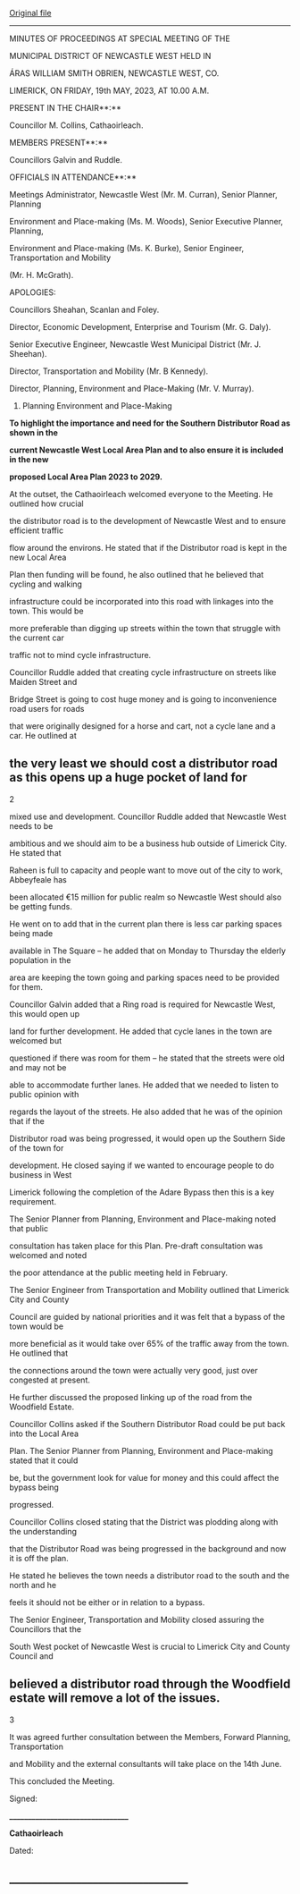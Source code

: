 [Original file](https://www.limerick.ie/sites/default/files/media/documents/2023-06/01-b-Minutes-Special-Meeting-of-the-Municipal-District-of-Newcastle-West-19th-May-2023.pdf)

---
MINUTES OF PROCEEDINGS AT SPECIAL MEETING OF THE

MUNICIPAL DISTRICT OF NEWCASTLE WEST HELD IN

ÁRAS WILLIAM SMITH OBRIEN, NEWCASTLE WEST, CO.

LIMERICK, ON FRIDAY, 19th MAY, 2023, AT 10.00 A.M.

PRESENT IN THE CHAIR**:**

Councillor M. Collins, Cathaoirleach.

MEMBERS PRESENT**:**

Councillors Galvin and Ruddle.

OFFICIALS IN ATTENDANCE**:**

Meetings Administrator, Newcastle West (Mr. M. Curran), Senior Planner, Planning

Environment and Place-making (Ms. M. Woods), Senior Executive Planner, Planning,

Environment and Place-making (Ms. K. Burke), Senior Engineer, Transportation and Mobility

(Mr. H. McGrath).

APOLOGIES:

Councillors Sheahan, Scanlan and Foley.

Director, Economic Development, Enterprise and Tourism (Mr. G. Daly).

Senior Executive Engineer, Newcastle West Municipal District (Mr. J. Sheehan).

Director, Transportation and Mobility (Mr. B Kennedy).

Director, Planning, Environment and Place-Making (Mr. V. Murray).

1. Planning Environment and Place-Making

**To highlight the importance and need for the Southern Distributor Road as shown in the**

**current Newcastle West Local Area Plan and to also ensure it is included in the new**

**proposed Local Area Plan 2023 to 2029.**

At the outset, the Cathaoirleach welcomed everyone to the Meeting. He outlined how crucial

the distributor road is to the development of Newcastle West and to ensure efficient traffic

flow around the environs. He stated that if the Distributor road is kept in the new Local Area

Plan then funding will be found, he also outlined that he believed that cycling and walking

infrastructure could be incorporated into this road with linkages into the town. This would be

more preferable than digging up streets within the town that struggle with the current car

traffic not to mind cycle infrastructure.

Councillor Ruddle added that creating cycle infrastructure on streets like Maiden Street and

Bridge Street is going to cost huge money and is going to inconvenience road users for roads

that were originally designed for a horse and cart, not a cycle lane and a car. He outlined at

the very least we should cost a distributor road as this opens up a huge pocket of land for
---
2

mixed use and development. Councillor Ruddle added that Newcastle West needs to be

ambitious and we should aim to be a business hub outside of Limerick City. He stated that

Raheen is full to capacity and people want to move out of the city to work, Abbeyfeale has

been allocated €15 million for public realm so Newcastle West should also be getting funds.

He went on to add that in the current plan there is less car parking spaces being made

available in The Square – he added that on Monday to Thursday the elderly population in the

area are keeping the town going and parking spaces need to be provided for them.

Councillor Galvin added that a Ring road is required for Newcastle West, this would open up

land for further development. He added that cycle lanes in the town are welcomed but

questioned if there was room for them – he stated that the streets were old and may not be

able to accommodate further lanes. He added that we needed to listen to public opinion with

regards the layout of the streets. He also added that he was of the opinion that if the

Distributor road was being progressed, it would open up the Southern Side of the town for

development. He closed saying if we wanted to encourage people to do business in West

Limerick following the completion of the Adare Bypass then this is a key requirement.

The Senior Planner from Planning, Environment and Place-making noted that public

consultation has taken place for this Plan. Pre-draft consultation was welcomed and noted

the poor attendance at the public meeting held in February.

The Senior Engineer from Transportation and Mobility outlined that Limerick City and County

Council are guided by national priorities and it was felt that a bypass of the town would be

more beneficial as it would take over 65% of the traffic away from the town. He outlined that

the connections around the town were actually very good, just over congested at present.

He further discussed the proposed linking up of the road from the Woodfield Estate.

Councillor Collins asked if the Southern Distributor Road could be put back into the Local Area

Plan. The Senior Planner from Planning, Environment and Place-making stated that it could

be, but the government look for value for money and this could affect the bypass being

progressed.

Councillor Collins closed stating that the District was plodding along with the understanding

that the Distributor Road was being progressed in the background and now it is off the plan.

He stated he believes the town needs a distributor road to the south and the north and he

feels it should not be either or in relation to a bypass.

The Senior Engineer, Transportation and Mobility closed assuring the Councillors that the

South West pocket of Newcastle West is crucial to Limerick City and County Council and

believed a distributor road through the Woodfield estate will remove a lot of the issues.
---
3

It was agreed further consultation between the Members, Forward Planning, Transportation

and Mobility and the external consultants will take place on the 14th June.

This concluded the Meeting.

Signed:

**\_\_\_\_\_\_\_\_\_\_\_\_\_\_\_\_\_\_\_\_\_\_\_\_\_\_\_\_\_\_\_\_**

**Cathaoirleach**

Dated:

**\_\_\_\_\_\_\_\_\_\_\_\_\_\_\_\_\_\_\_\_\_\_\_\_\_\_\_\_\_\_\_\_**
---
